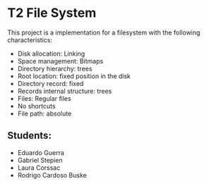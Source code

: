# T2 File System

This project is a implementation for a filesystem with the following characteristics:

* Disk allocation: Linking
* Space management: Bitmaps
* Directory hierarchy: trees
* Root location: fixed position in the disk
* Directory record: fixed
* Records internal structure: trees
* Files: Regular files
* No shortcuts
* File path: absolute

## Students: 

- Eduardo Guerra
- Gabriel Stepien
- Laura Corssac
- Rodrigo Cardoso Buske
